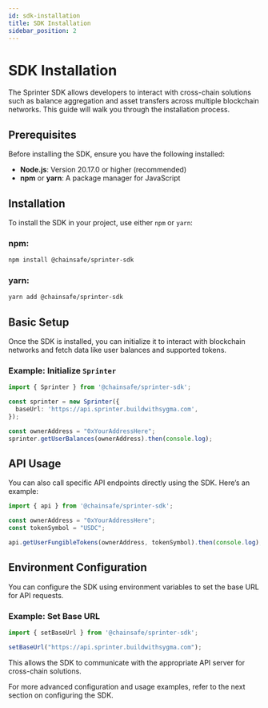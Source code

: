 ```yaml
---
id: sdk-installation
title: SDK Installation
sidebar_position: 2
---
```


# SDK Installation

The Sprinter SDK allows developers to interact with cross-chain solutions such as balance aggregation and asset transfers across multiple blockchain networks. This guide will walk you through the installation process.

## Prerequisites

Before installing the SDK, ensure you have the following installed:

- **Node.js**: Version 20.17.0 or higher (recommended)
- **npm** or **yarn**: A package manager for JavaScript

## Installation

To install the SDK in your project, use either `npm` or `yarn`:

### npm:

```bash
npm install @chainsafe/sprinter-sdk
```

### yarn:

```bash
yarn add @chainsafe/sprinter-sdk
```

## Basic Setup

Once the SDK is installed, you can initialize it to interact with blockchain networks and fetch data like user balances and supported tokens.

### Example: Initialize `Sprinter`

```typescript
import { Sprinter } from '@chainsafe/sprinter-sdk';

const sprinter = new Sprinter({
  baseUrl: 'https://api.sprinter.buildwithsygma.com',
});

const ownerAddress = "0xYourAddressHere";
sprinter.getUserBalances(ownerAddress).then(console.log);
```

## API Usage

You can also call specific API endpoints directly using the SDK. Here’s an example:

```typescript
import { api } from '@chainsafe/sprinter-sdk';

const ownerAddress = "0xYourAddressHere";
const tokenSymbol = "USDC";

api.getUserFungibleTokens(ownerAddress, tokenSymbol).then(console.log);
```

## Environment Configuration

You can configure the SDK using environment variables to set the base URL for API requests.

### Example: Set Base URL

```typescript
import { setBaseUrl } from '@chainsafe/sprinter-sdk';

setBaseUrl("https://api.sprinter.buildwithsygma.com");
```

This allows the SDK to communicate with the appropriate API server for cross-chain solutions.

For more advanced configuration and usage examples, refer to the next section on configuring the SDK.
